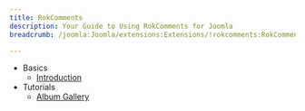 ```yaml
---
title: RokComments
description: Your Guide to Using RokComments for Joomla
breadcrumb: /joomla:Joomla/extensions:Extensions/!rokcomments:RokComments

---
```


* Basics
    * [Introduction]()
* Tutorials
    * [Album Gallery]()
